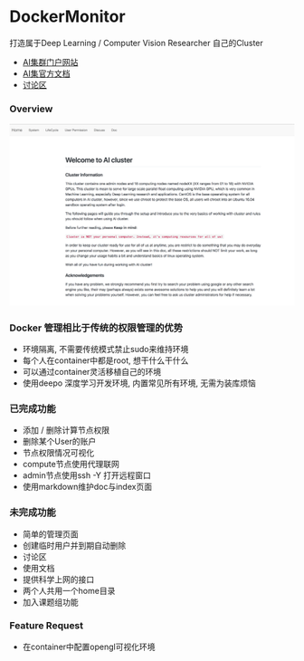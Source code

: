 # DockerMonitor
打造属于Deep Learning / Computer Vision Researcher 自己的Cluster
* [AI集群门户网站](10.19.124.11:8899)
* [AI集官方文档](10.19.124.11:8898)
* [讨论区](https://github.com/piaozhx/DockerMonitor/issues)

### Overview
![](show/show.png)



### Docker 管理相比于传统的权限管理的优势
* 环境隔离, 不需要传统模式禁止sudo来维持环境
* 每个人在container中都是root, 想干什么干什么
* 可以通过container灵活移植自己的环境
* 使用deepo 深度学习开发环境, 内置常见所有环境, 无需为装库烦恼


### 已完成功能
* 添加 / 删除计算节点权限
* 删除某个User的账户
* 节点权限情况可视化
* compute节点使用代理联网
* admin节点使用ssh -Y 打开远程窗口
* 使用markdown维护doc与index页面


### 未完成功能
* 简单的管理页面
* 创建临时用户并到期自动删除
* 讨论区
* 使用文档
* 提供科学上网的接口
* 两个人共用一个home目录
* 加入课题组功能


### Feature Request
* 在container中配置opengl可视化环境